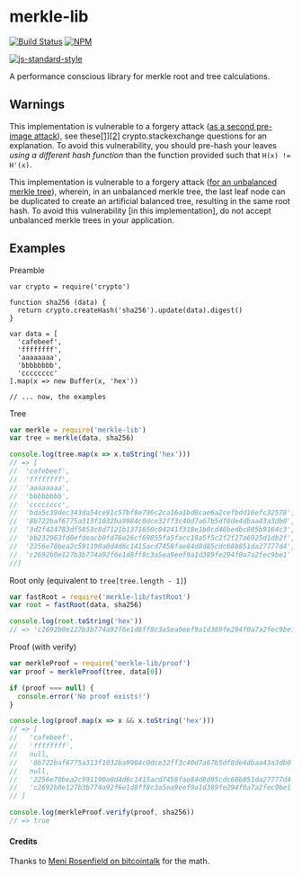 # merkle-lib

[![Build Status](https://travis-ci.org/bitcoinjs/merkle-lib.png?branch=master)](https://travis-ci.org/bitcoinjs/merkle-lib)
[![NPM](https://img.shields.io/npm/v/merkle-lib.svg)](https://www.npmjs.org/package/merkle-lib)

[![js-standard-style](https://cdn.rawgit.com/feross/standard/master/badge.svg)](https://github.com/feross/standard)

A performance conscious library for merkle root and tree calculations.


## Warnings
This implementation is vulnerable to a forgery attack ([as a second pre-image attack](https://en.wikipedia.org/wiki/Merkle_tree#Second_preimage_attack)), see these[\[1\]](https://crypto.stackexchange.com/questions/2106/what-is-the-purpose-of-using-different-hash-functions-for-the-leaves-and-interna)[\[2\]](https://crypto.stackexchange.com/questions/43430/what-is-the-reason-to-separate-domains-in-the-internal-hash-algorithm-of-a-merkl/44971#44971) crypto.stackexchange questions for an explanation.
To avoid this vulnerability,  you should pre-hash your leaves *using a different hash function* than the function provided such that `H(x) != H'(x)`.

This implementation is vulnerable to a forgery attack ([for an unbalanced merkle tree](https://bitcointalk.org/?topic=102395)),  wherein,  in an unbalanced merkle tree, the last leaf node can be duplicated to create an artificial balanced tree,  resulting in the same root hash.
To avoid this vulnerability [in this implementation],  do not accept unbalanced merkle trees in your application.


## Examples
Preamble
``` javscript
var crypto = require('crypto')

function sha256 (data) {
  return crypto.createHash('sha256').update(data).digest()
}

var data = [
  'cafebeef',
  'ffffffff',
  'aaaaaaaa',
  'bbbbbbbb',
  'cccccccc'
].map(x => new Buffer(x, 'hex'))

// ... now, the examples
```

Tree
``` javascript
var merkle = require('merkle-lib')
var tree = merkle(data, sha256)

console.log(tree.map(x => x.toString('hex')))
// => [
//  'cafebeef',
//  'ffffffff',
//  'aaaaaaaa',
//  'bbbbbbbb',
//  'cccccccc',
//  'bda5c39dec343da54ce91c57bf8e796c2ca16a1bd8cae6a2cefbdd16efc32578',
//  '8b722baf6775a313f1032ba9984c0dce32ff3c40d7a67b5df8de4dbaa43a3db0',
//  '3d2f424783df5853c8d7121b1371650c04241f318e1b0cd46bedbc805b9164c3',
//  'bb232963fd0efdeacb0fd76e26cf69055fa5facc19a5f5c2f2f27a6925d1db2f',
//  '2256e70bea2c591190a0d4d6c1415acd7458fae84d8d85cdc68b851da27777d4',
//  'c2692b0e127b3b774a92f6e1d8ff8c3a5ea9eef9a1d389fe294f0a7a2fec9be1'
//]
```

Root only (equivalent to `tree[tree.length - 1]`)
``` javascript
var fastRoot = require('merkle-lib/fastRoot')
var root = fastRoot(data, sha256)

console.log(root.toString('hex'))
// => 'c2692b0e127b3b774a92f6e1d8ff8c3a5ea9eef9a1d389fe294f0a7a2fec9be1'
```

Proof (with verify)
``` javascript
var merkleProof = require('merkle-lib/proof')
var proof = merkleProof(tree, data[0])

if (proof === null) {
  console.error('No proof exists!')
}

console.log(proof.map(x => x && x.toString('hex')))
// => [
//   'cafebeef',
//   'ffffffff',
//   null,
//   '8b722baf6775a313f1032ba9984c0dce32ff3c40d7a67b5df8de4dbaa43a3db0',
//   null,
//   '2256e70bea2c591190a0d4d6c1415acd7458fae84d8d85cdc68b851da27777d4',
//   'c2692b0e127b3b774a92f6e1d8ff8c3a5ea9eef9a1d389fe294f0a7a2fec9be1'
// ]

console.log(merkleProof.verify(proof, sha256))
// => true
```


#### Credits
Thanks to [Meni Rosenfield on bitcointalk](https://bitcointalk.org/index.php?topic=403231.msg9054025#msg9054025) for the math.

